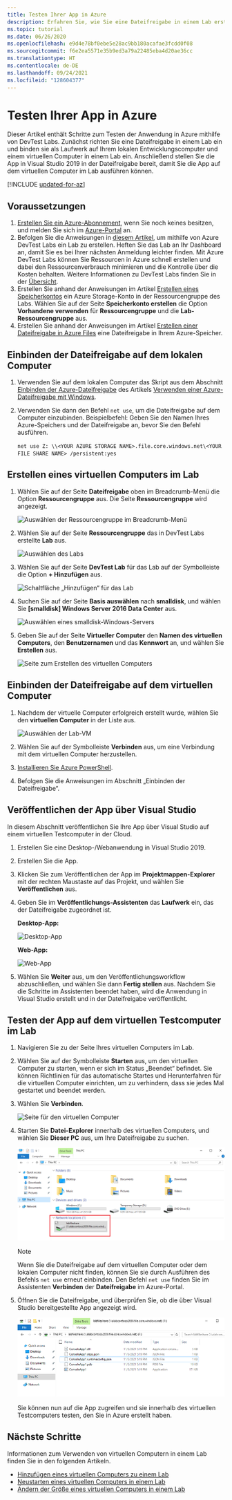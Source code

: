 ```yaml
---
title: Testen Ihrer App in Azure
description: Erfahren Sie, wie Sie eine Dateifreigabe in einem Lab erstellen und auf Ihrem lokalen Computer und auf einem virtuellen Computer im Lab einbinden und dann Desktop-/Webanwendungen in der Dateifreigabe bereitstellen und testen.
ms.topic: tutorial
ms.date: 06/26/2020
ms.openlocfilehash: e9d4e78bf0ebe5e28ac9bb180acafae3fcdd0f08
ms.sourcegitcommit: f6e2ea5571e35b9ed3a79a22485eba4d20ae36cc
ms.translationtype: HT
ms.contentlocale: de-DE
ms.lasthandoff: 09/24/2021
ms.locfileid: "128604377"
---
```

# <a name="test-your-app-in-azure"></a>Testen Ihrer App in Azure 
Dieser Artikel enthält Schritte zum Testen der Anwendung in Azure mithilfe von DevTest Labs. Zunächst richten Sie eine Dateifreigabe in einem Lab ein und binden sie als Laufwerk auf Ihrem lokalen Entwicklungscomputer und einem virtuellen Computer in einem Lab ein. Anschließend stellen Sie die App in Visual Studio 2019 in der Dateifreigabe bereit, damit Sie die App auf dem virtuellen Computer im Lab ausführen können.  

[!INCLUDE [updated-for-az](../../includes/updated-for-az.md)]

## <a name="prerequisites"></a>Voraussetzungen 
1. [Erstellen Sie ein Azure-Abonnement](https://azure.microsoft.com/free/), wenn Sie noch keines besitzen, und melden Sie sich im [Azure-Portal](https://portal.azure.com) an.
2. Befolgen Sie die Anweisungen in [diesem Artikel](devtest-lab-create-lab.md), um mithilfe von Azure DevTest Labs ein Lab zu erstellen. Heften Sie das Lab an Ihr Dashboard an, damit Sie es bei Ihrer nächsten Anmeldung leichter finden. Mit Azure DevTest Labs können Sie Ressourcen in Azure schnell erstellen und dabei den Ressourcenverbrauch minimieren und die Kontrolle über die Kosten behalten. Weitere Informationen zu DevTest Labs finden Sie in der [Übersicht](devtest-lab-overview.md). 
3. Erstellen Sie anhand der Anweisungen im Artikel [Erstellen eines Speicherkontos](../storage/common/storage-account-create.md) ein Azure Storage-Konto in der Ressourcengruppe des Labs. Wählen Sie auf der Seite **Speicherkonto erstellen** die Option **Vorhandene verwenden** für **Ressourcengruppe** und die **Lab-Ressourcengruppe** aus. 
4. Erstellen Sie anhand der Anweisungen im Artikel [Erstellen einer Dateifreigabe in Azure Files](../storage/files/storage-how-to-create-file-share.md) eine Dateifreigabe in Ihrem Azure-Speicher. 

## <a name="mount-the-file-share-on-your-local-machine"></a>Einbinden der Dateifreigabe auf dem lokalen Computer
1. Verwenden Sie auf dem lokalen Computer das Skript aus dem Abschnitt [Einbinden der Azure-Dateifreigabe](../storage/files/storage-how-to-use-files-windows.md#mount-the-azure-file-share) des Artikels [Verwenden einer Azure-Dateifreigabe mit Windows](../storage/files/storage-how-to-use-files-windows.md). 
2. Verwenden Sie dann den Befehl `net use`, um die Dateifreigabe auf dem Computer einzubinden. Beispielbefehl: Geben Sie den Namen Ihres Azure-Speichers und der Dateifreigabe an, bevor Sie den Befehl ausführen. 

    `net use Z: \\<YOUR AZURE STORAGE NAME>.file.core.windows.net\<YOUR FILE SHARE NAME> /persistent:yes`

## <a name="create-a-vm-in-the-lab"></a>Erstellen eines virtuellen Computers im Lab
1. Wählen Sie auf der Seite **Dateifreigabe** oben im Breadcrumb-Menü die Option **Ressourcengruppe** aus. Die Seite **Ressourcengruppe** wird angezeigt. 
    
    ![Auswählen der Ressourcengruppe im Breadcrumb-Menü](media/test-app-in-azure/select-resource-group-bread-crump.png)
2. Wählen Sie auf der Seite **Ressourcengruppe** das in DevTest Labs erstellte **Lab** aus.

    ![Auswählen des Labs](media/test-app-in-azure/select-devtest-lab-in-resource-group.png)
3. Wählen Sie auf der Seite **DevTest Lab** für das Lab auf der Symbolleiste die Option **+ Hinzufügen** aus. 

    ![Schaltfläche „Hinzufügen“ für das Lab](media/test-app-in-azure/add-button-in-lab.png)
4. Suchen Sie auf der Seite **Basis auswählen** nach **smalldisk**, und wählen Sie **[smalldisk] Windows Server 2016 Data Center** aus. 

    ![Auswählen eines smalldisk-Windows-Servers](media/test-app-in-azure/choose-small-disk-windows-server.png)
5. Geben Sie auf der Seite **Virtueller Computer** den **Namen des virtuellen Computers**, den **Benutzernamen** und das **Kennwort** an, und wählen Sie **Erstellen** aus.    
    
    ![Seite zum Erstellen des virtuellen Computers](media/test-app-in-azure/create-virtual-machine-page.png)    

## <a name="mount-the-file-share-on-your-vm"></a>Einbinden der Dateifreigabe auf dem virtuellen Computer
1. Nachdem der virtuelle Computer erfolgreich erstellt wurde, wählen Sie den **virtuellen Computer** in der Liste aus.    

    ![Auswählen der Lab-VM](media/test-app-in-azure/select-lab-vm.png)
2. Wählen Sie auf der Symbolleiste **Verbinden** aus, um eine Verbindung mit dem virtuellen Computer herzustellen. 
3. [Installieren Sie Azure PowerShell](/powershell/azure/install-az-ps).
4. Befolgen Sie die Anweisungen im Abschnitt „Einbinden der Dateifreigabe“. 

## <a name="publish-your-app-from-visual-studio"></a>Veröffentlichen der App über Visual Studio
In diesem Abschnitt veröffentlichen Sie Ihre App über Visual Studio auf einem virtuellen Testcomputer in der Cloud.

1. Erstellen Sie eine Desktop-/Webanwendung in Visual Studio 2019.
2. Erstellen Sie die App.
3. Klicken Sie zum Veröffentlichen der App im **Projektmappen-Explorer** mit der rechten Maustaste auf das Projekt, und wählen Sie **Veröffentlichen** aus. 
4. Geben Sie im **Veröffentlichungs-Assistenten** das **Laufwerk** ein, das der Dateifreigabe zugeordnet ist.

    **Desktop-App:**

    ![Desktop-App](media/test-app-in-azure/desktop-app.png)

    **Web-App:**

    ![Web-App](media/test-app-in-azure/web-app.png)

1. Wählen Sie **Weiter** aus, um den Veröffentlichungsworkflow abzuschließen, und wählen Sie dann **Fertig stellen** aus. Nachdem Sie die Schritte im Assistenten beendet haben, wird die Anwendung in Visual Studio erstellt und in der Dateifreigabe veröffentlicht. 


## <a name="test-the-app-on-your-test-vm-in-the-lab"></a>Testen der App auf dem virtuellen Testcomputer im Lab

1. Navigieren Sie zu der Seite Ihres virtuellen Computers im Lab. 
2. Wählen Sie auf der Symbolleiste **Starten** aus, um den virtuellen Computer zu starten, wenn er sich im Status „Beendet“ befindet. Sie können Richtlinien für das automatische Startes und Herunterfahren für die virtuellen Computer einrichten, um zu verhindern, dass sie jedes Mal gestartet und beendet werden. 
3. Wählen Sie **Verbinden**.

    ![Seite für den virtuellen Computer](media/test-app-in-azure/virtual-machine-page.png)
4. Starten Sie **Datei-Explorer** innerhalb des virtuellen Computers, und wählen Sie **Dieser PC** aus, um Ihre Dateifreigabe zu suchen.

    ![Suchen der Freigabe auf dem virtuellen Computer](media/test-app-in-azure/find-share-on-vm.png)

    > [!NOTE]
    > Wenn Sie die Dateifreigabe auf dem virtuellen Computer oder dem lokalen Computer nicht finden, können Sie sie durch Ausführen des Befehls `net use` erneut einbinden. Den Befehl `net use` finden Sie im Assistenten **Verbinden** der **Dateifreigabe** im Azure-Portal.
1. Öffnen Sie die Dateifreigabe, und überprüfen Sie, ob die über Visual Studio bereitgestellte App angezeigt wird. 

    ![Öffnen der Freigabe auf dem virtuellen Computer](media/test-app-in-azure/open-file-share.png)

    Sie können nun auf die App zugreifen und sie innerhalb des virtuellen Testcomputers testen, den Sie in Azure erstellt haben.

## <a name="next-steps"></a>Nächste Schritte
Informationen zum Verwenden von virtuellen Computern in einem Lab finden Sie in den folgenden Artikeln. 

- [Hinzufügen eines virtuellen Computers zu einem Lab](devtest-lab-add-vm.md)
- [Neustarten eines virtuellen Computers in einem Lab](devtest-lab-restart-vm.md)
- [Ändern der Größe eines virtuellen Computers in einem Lab](devtest-lab-resize-vm.md)
